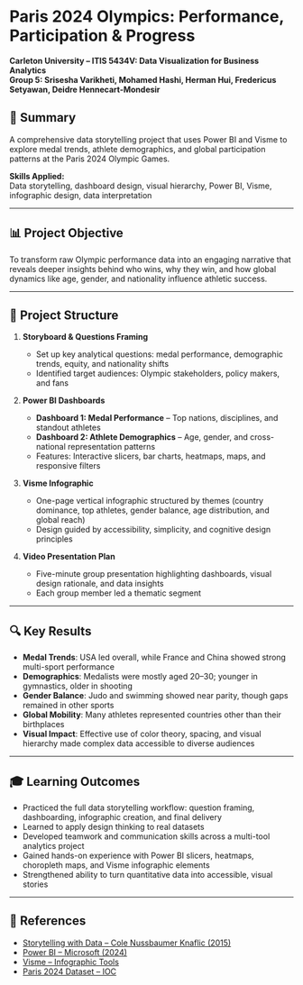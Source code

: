 
# Paris 2024 Olympics: Performance, Participation & Progress  
**Carleton University – ITIS 5434V: Data Visualization for Business Analytics**  
**Group 5: Srisesha Varikheti, Mohamed Hashi, Herman Hui, Fredericus Setyawan, Deidre Hennecart-Mondesir**  

## 📌 Summary  
A comprehensive data storytelling project that uses Power BI and Visme to explore medal trends, athlete demographics, and global participation patterns at the Paris 2024 Olympic Games.  

**Skills Applied:**  
Data storytelling, dashboard design, visual hierarchy, Power BI, Visme, infographic design, data interpretation  

---

## 📊 Project Objective  
To transform raw Olympic performance data into an engaging narrative that reveals deeper insights behind who wins, why they win, and how global dynamics like age, gender, and nationality influence athletic success.

---

## 📁 Project Structure  
1. **Storyboard & Questions Framing**  
   - Set up key analytical questions: medal performance, demographic trends, equity, and nationality shifts  
   - Identified target audiences: Olympic stakeholders, policy makers, and fans  

2. **Power BI Dashboards**  
   - **Dashboard 1: Medal Performance** – Top nations, disciplines, and standout athletes  
   - **Dashboard 2: Athlete Demographics** – Age, gender, and cross-national representation patterns  
   - Features: Interactive slicers, bar charts, heatmaps, maps, and responsive filters  

3. **Visme Infographic**  
   - One-page vertical infographic structured by themes (country dominance, top athletes, gender balance, age distribution, and global reach)  
   - Design guided by accessibility, simplicity, and cognitive design principles  

4. **Video Presentation Plan**  
   - Five-minute group presentation highlighting dashboards, visual design rationale, and data insights  
   - Each group member led a thematic segment  

---

## 🔍 Key Results  
- **Medal Trends**: USA led overall, while France and China showed strong multi-sport performance  
- **Demographics**: Medalists were mostly aged 20–30; younger in gymnastics, older in shooting  
- **Gender Balance**: Judo and swimming showed near parity, though gaps remained in other sports  
- **Global Mobility**: Many athletes represented countries other than their birthplaces  
- **Visual Impact**: Effective use of color theory, spacing, and visual hierarchy made complex data accessible to diverse audiences  

---

## 🎓 Learning Outcomes  
- Practiced the full data storytelling workflow: question framing, dashboarding, infographic creation, and final delivery  
- Learned to apply design thinking to real datasets  
- Developed teamwork and communication skills across a multi-tool analytics project  
- Gained hands-on experience with Power BI slicers, heatmaps, choropleth maps, and Visme infographic elements  
- Strengthened ability to turn quantitative data into accessible, visual stories  

---

## 🔗 References  
- [Storytelling with Data – Cole Nussbaumer Knaflic (2015)](https://www.storytellingwithdata.com/)  
- [Power BI – Microsoft (2024)](https://powerbi.microsoft.com/)  
- [Visme – Infographic Tools](https://www.visme.co/)  
- [Paris 2024 Dataset – IOC](https://olympics.com)
